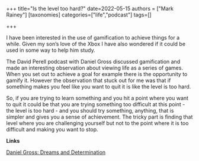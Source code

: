 +++
title="Is the level too hard?"
date=2022-05-15
authors = ["Mark Rainey"]
[taxonomies]
categories=["life","podcast"]
tags=[]

+++

I have been interested in the use of gamification to achieve things for a while. Given my son’s love of the Xbox I have also wondered if it could be used in some way to help him study.

<!-- more -->

The David Perell podcast with Daniel Gross discussed gamification and made an interesting observation about viewing life as a series of games. When you set out to achieve a goal for example there is the opportunity to gamify it. However the observation that stuck out for me was that if something makes you feel like you want to quit it is like the level is too hard.

So, if you are trying to learn something and you hit a point where you want to quit it could be that you are trying something too difficult at this point - the level is too hard - and you should try something, anything, that is simpler and gives you a sense of achievement. The tricky part is finding that level where you are challenging yourself but not to the point where it is too difficult and making you want to stop.

__Links__

[Daniel Gross: Dreams and Determination](https://perell.com/podcast/daniel-gross/)